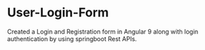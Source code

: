 # User-Login-Form

Created a Login and Registration form in Angular 9 along with login authentication by using springboot Rest APIs.
